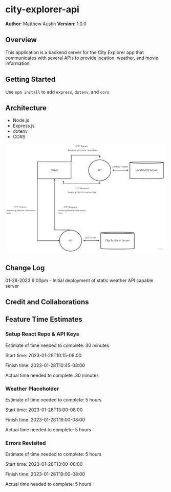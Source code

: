 # city-explorer-api

**Author**: Matthew Austin
**Version**: 1.0.0

## Overview

This application is a backend server for the City Explorer app that communicates with several APIs to provide location, weather, and movie information.

## Getting Started

Use `npm install` to add `express`, `dotenv`, and `cors`

## Architecture

- Node.js
- Express.js
- dotenv
- CORS

![Web Request Response Cycle for City Explorer API](data/images/wrrc-lab-07.jpg)

## Change Log

01-28-2023 9:00pm - Initial deployment of static weather API capable server

## Credit and Collaborations
<!-- Give credit (and a link) to other people or resources that helped you build this application. -->

## Feature Time Estimates

### Setup React Repo & API Keys

Estimate of time needed to complete: 30 minutes

Start time: 2023-01-28T10:15-08:00

Finish time: 2023-01-28T10:45-08:00

Actual time needed to complete: 30 minutes

### Weather Placeholder

Estimate of time needed to complete: 5 hours

Start time: 2023-01-28T13:00-08:00

Finish time: 2023-01-28T19:00-08:00

Actual time needed to complete: 5 hours

### Errors Revisited

Estimate of time needed to complete: 5 hours

Start time: 2023-01-28T13:00-08:00

Finish time: 2023-01-28T19:00-08:00

Actual time needed to complete: 5 hours
